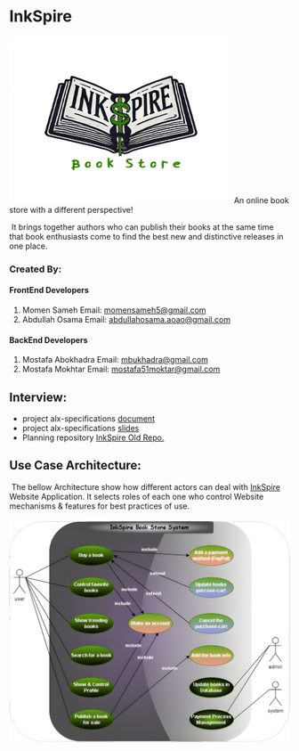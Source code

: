 # InkSpire

<img src="./Main_Logo.png" style="height:300px; width:400px; margin:0; ">
An online book store with a different perspective!

​	It brings together authors who can publish their books at the same time that book enthusiasts come to find the best new and distinctive releases in one place.


### Created By:
#### FrontEnd Developers
1. Momen Sameh Email: momensameh5@gmail.com
2. Abdullah Osama Email: abdullahosama.aoao@gmail.com
#### BackEnd Developers 
1. Mostafa Abokhadra Email: mbukhadra@gmail.com
2. Mostafa Mokhtar Email: mostafa51moktar@gmail.com

## Interview:

- project alx-specifications [document](https://docs.google.com/document/d/1vWEgJNxqc-wJS8SqDh7zGyFvmYb8LB2X2TIWphO5bI4/edit?usp=sharing)
- project alx-specifications [slides](https://docs.google.com/presentation/d/10OOaXtx5DFEFgzb9gkWo6CfTdABnVaAu/edit?usp=sharing&ouid=109549411909019834180&rtpof=true&sd=true)
- Planning repository [InkSpire Old Repo.](https://github.com/mostafa-abokhadra/InkSpire)

## Use Case Architecture:

​	The bellow Architecture show how different actors can deal with [InkSpire]() Website Application. It selects roles of each one who control Website mechanisms & features for best practices of use.

<img src=".\useCase_Architecture.png" style="height:auto; width:auto; margin:0;">



